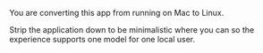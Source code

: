You are converting this app from running on Mac to Linux.

Strip the application down to be minimalistic where you can so the experience supports one model for one local user.




